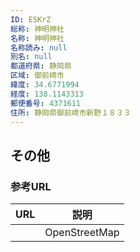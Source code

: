 ```yaml
---
ID: ESKrZ
総称: 神明神社
名称: 神明神社
名称読み: null
別名: null
都道府県: 静岡県
区域: 御前崎市
緯度: 34.6771994
経度: 138.1143313
郵便番号: 4371611
住所: 静岡県御前崎市新野１８３３
---
```


## その他

### 参考URL

| URL | 説明          |
| --- | ------------- |
|     | OpenStreetMap |
